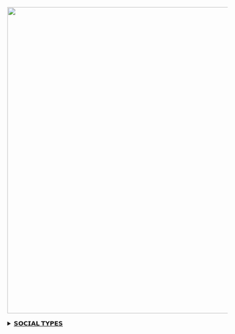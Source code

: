 <p align="center">
<a href="https://github.com/Yehanyovindu">
    <img 
src="https://telegra.ph/file/3d019d7675687c2a05080.jpg"  width="700px">
<b><details><summary>𝗦𝗢𝗖𝗜𝗔𝗟 𝗧𝗬𝗣𝗘𝗦</summary><br>

## CONTACT OWNER

[![badyovi](https://telegra.ph/file/708362a8723ec1dde1d0e.jpg)](https://wa.me/94773883257@s.whatsapp.net)

## JOIN SUPPORT GROUP

[![badyovi](https://telegra.ph/file/79f4e37ca5a5d219699b1.jpg)](https://chat.whatsapp.com/KrZzaVMBU10LDhRgc9GyAz)
